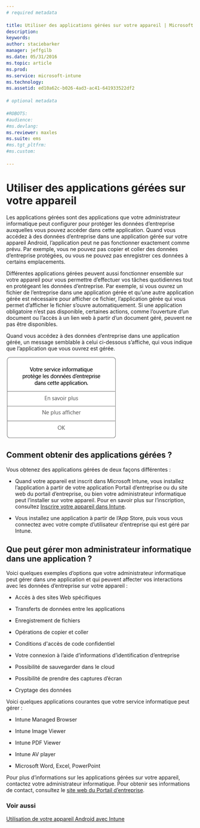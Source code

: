 ```yaml
---
# required metadata

title: Utiliser des applications gérées sur votre appareil | Microsoft Intune
description:
keywords:
author: staciebarker
manager: jeffgilb
ms.date: 05/31/2016
ms.topic: article
ms.prod:
ms.service: microsoft-intune
ms.technology:
ms.assetid: ed10a62c-b026-4ad3-ac41-641933522df2

# optional metadata

#ROBOTS:
#audience:
#ms.devlang:
ms.reviewer: maxles
ms.suite: ems
#ms.tgt_pltfrm:
#ms.custom:

---
```



# Utiliser des applications gérées sur votre appareil

Les applications gérées sont des applications que votre administrateur informatique peut configurer pour protéger les données d’entreprise auxquelles vous pouvez accéder dans cette application. Quand vous accédez à des données d’entreprise dans une application gérée sur votre appareil Android, l’application peut ne pas fonctionner exactement comme prévu. Par exemple, vous ne pouvez pas copier et coller des données d’entreprise protégées, ou vous ne pouvez pas enregistrer ces données à certains emplacements.

Différentes applications gérées peuvent aussi fonctionner ensemble sur votre appareil pour vous permettre d’effectuer vos tâches quotidiennes tout en protégeant les données d’entreprise. Par exemple, si vous ouvrez un fichier de l’entreprise dans une application gérée et qu’une autre application gérée est nécessaire pour afficher ce fichier, l’application gérée qui vous permet d’afficher le fichier s’ouvre automatiquement. Si une application obligatoire n’est pas disponible, certaines actions, comme l’ouverture d’un document ou l’accès à un lien web à partir d’un document géré, peuvent ne pas être disponibles.

Quand vous accédez à des données d’entreprise dans une application gérée, un message semblable à celui ci-dessous s’affiche, qui vous indique que l’application que vous ouvrez est gérée.

![open-managed-apps-message](./media/managed-apps-message.png)

## Comment obtenir des applications gérées ?
Vous obtenez des applications gérées de deux façons différentes :

-   Quand votre appareil est inscrit dans Microsoft Intune, vous installez l’application à partir de votre application Portail d’entreprise ou du site web du portail d’entreprise, ou bien votre administrateur informatique peut l’installer sur votre appareil. Pour en savoir plus sur l’inscription, consultez [Inscrire votre appareil dans Intune](enroll-your-device-in-Intune-android.md).

-   Vous installez une application à partir de l’App Store, puis vous vous connectez avec votre compte d’utilisateur d’entreprise qui est géré par Intune.

## Que peut gérer mon administrateur informatique dans une application ?
Voici quelques exemples d’options que votre administrateur informatique peut gérer dans une application et qui peuvent affecter vos interactions avec les données d’entreprise sur votre appareil :

-   Accès à des sites Web spécifiques

-   Transferts de données entre les applications

-   Enregistrement de fichiers

-   Opérations de copier et coller

-   Conditions d'accès de code confidentiel

-   Votre connexion à l’aide d’informations d’identification d’entreprise

-   Possibilité de sauvegarder dans le cloud

-   Possibilité de prendre des captures d’écran

-   Cryptage des données

Voici quelques applications courantes que votre service informatique peut gérer :

-   Intune Managed Browser

-   Intune Image Viewer

-   Intune PDF Viewer

-   Intune AV player

-   Microsoft Word, Excel, PowerPoint

Pour plus d’informations sur les applications gérées sur votre appareil, contactez votre administrateur informatique. Pour obtenir ses informations de contact, consultez le [site web du Portail d’entreprise](http://portal.manage.microsoft.com).


### Voir aussi
[Utilisation de votre appareil Android avec Intune](using-your-android-device-with-intune.md)

<!--HONumber=Jun16_HO2-->


